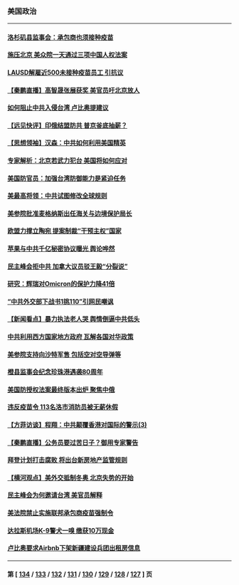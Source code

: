 ### 美国政治
---
#### [洛杉矶县监事会：承包商也须接种疫苗](../../pages/ncid1078159/n13425751.md) 
#### [施压北京 美众院一天通过三项中国人权法案](../../pages/ncid1078159/n13425410.md) 
#### [LAUSD解雇近500未接种疫苗员工 引抗议](../../pages/ncid1078159/n13425569.md) 
#### [【秦鹏直播】高智晟张展获奖 美官员吁北京放人](../../pages/ncid1078159/n13425288.md) 
#### [如何阻止中共入侵台湾 卢比奥提建议](../../pages/ncid1078159/n13425422.md) 
#### [【远见快评】印俄结盟防共 普京釜底抽薪？](../../pages/ncid1078159/n13425282.md) 
#### [【思想领袖】汉森：中共如何利用美国精英](../../pages/ncid1078159/n13406103.md) 
#### [专家解析：北京若武力犯台 美国将如何应对](../../pages/ncid1078159/n13424869.md) 
#### [美国防官员：加强台湾防御能力是紧迫任务](../../pages/ncid1078159/n13425365.md) 
#### [美最高将领：中共试图修改全球规则](../../pages/ncid1078159/n13425027.md) 
#### [美参院批准麦格纳斯出任海关与边境保护局长](../../pages/ncid1078159/n13424750.md) 
#### [欧盟力撑立陶宛 提案制裁“干预主权”国家](../../pages/ncid1078159/n13424824.md) 
#### [苹果与中共千亿秘密协议曝光 舆论哗然](../../pages/ncid1078159/n13424741.md) 
#### [民主峰会拒中共 加拿大议员驳王毅“分裂说”](../../pages/ncid1078159/n13424202.md) 
#### [研究：辉瑞对Omicron的保护力降41倍](../../pages/ncid1078159/n13424111.md) 
#### [“中共外交部下战书1挑110”引网民嘲讽](../../pages/ncid1078159/n13424003.md) 
#### [【新闻看点】暴力执法老人哭 舆情倒逼中共低头](../../pages/ncid1078159/n13422649.md) 
#### [中共利用西方国家地方政府 瓦解各国对华政策](../../pages/ncid1078159/n13423200.md) 
#### [美参院支持向沙特军售 包括空对空导弹等](../../pages/ncid1078159/n13423292.md) 
#### [橙县监事会纪念珍珠港遇袭80周年](../../pages/ncid1078159/n13423351.md) 
#### [美国防授权法案最终版本出炉 聚焦中俄](../../pages/ncid1078159/n13423184.md) 
#### [违反疫苗令 113名洛市消防员被无薪休假](../../pages/ncid1078159/n13423280.md) 
#### [【方菲访谈】程翔：中共颠覆香港对国际的警示(3)](../../pages/ncid1078159/n13422233.md) 
#### [【秦鹏直播】公务员要过苦日子？御用专家警告](../../pages/ncid1078159/n13422843.md) 
#### [拜登计划打击腐败 将出台新房地产监管规则](../../pages/ncid1078159/n13422946.md) 
#### [【横河观点】美外交抵制冬奥 北京失势的开始](../../pages/ncid1078159/n13422970.md) 
#### [民主峰会为何邀请台湾 美官员解释](../../pages/ncid1078159/n13422885.md) 
#### [美法院禁止实施联邦承包商疫苗强制令](../../pages/ncid1078159/n13422830.md) 
#### [达拉斯机场K-9警犬一嗅 缴获10万现金](../../pages/ncid1078159/n13422736.md) 
#### [卢比奥要求Airbnb下架新疆建设兵团出租房信息](../../pages/ncid1078159/n13422595.md) 

---
#### 第 [ [134](./134.md) / [133](./133.md) / [132](./132.md) / [131](./131.md) / [130](./130.md) / [129](./129.md) / [128](./128.md) / [127](./127.md) ] 页
